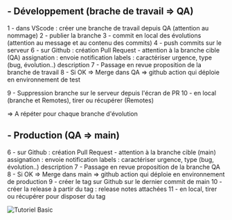 ## - Développement (brache de travail => QA)

1 - dans VScode : créer une branche de travail depuis QA (attention au nommage)
2 - publier la branche
3 - commit en local des évolutions (attention au message et au contenu des commits)
4 - push commits sur le serveur
6 - sur Github : création Pull Request - attention à la branche cible (QA)
assignation : envoie notification
labels : caractériser urgence, type (bug, évolution..)
description
7 - Passage en revue proposition de la branche de travail
8 - Si OK => Merge dans QA => github action qui déploie en environnement de test

9 - Suppression branche sur le serveur depuis l'écran de PR
10 - en local (branche et Remotes), tirer ou récupérer (Remotes)

=> A répéter pour chaque branche d'évolution

## - Production (QA => main)

6 - sur Github : création Pull Request - attention à la branche cible (main)
assignation : envoie notification
labels : caractériser urgence, type (bug, évolution..)
description
7 - Passage en revue proposition de la branche QA
8 - Si OK => Merge dans main => github action qui déploie en environnement de production
9 - créer le tag sur Github sur le dernier commit de main
10 - créer la release à partir du tag : release notes attachées
11 - en local, tirer ou récupérer pour disposer du tag

![Tutoriel Basic](/img/Capture_tutoriel.png)


